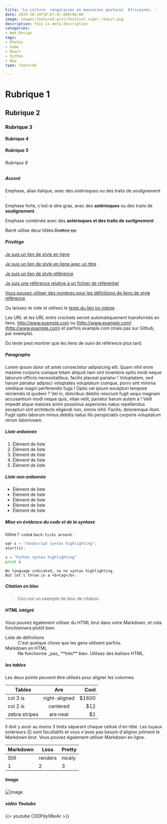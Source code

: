 ```yaml
---
title: 'La culture  congolaises en mauvaises postures  Africaines. '
date: 2019-10-29T10:07:47.000+06:00
image: images/featured-post/festival_niger_reduit.png
description: this is meta description
categories:
- Web Design
tags:
- Photos
- Game
- React
- Python
- New
type: featured

---
```

# Rubrique 1

## Rubrique 2

### Rubrique 3

#### Rubrique 4

##### Rubrique 5

###### Rubrique 6

<h>

##### Accent

Emphase, alias italique, avec des _astérisques_ ou des traits de _soulignement_ .

Emphase forte, c'est-à-dire gras, avec des **astérisques** ou des traits de **soulignement** .

Emphase combinée avec des **astérisques et des traits de _surlignement_** .

Barré utilise deux tildes.~~Grattez ça.~~

<h>

##### Privilège

[Je suis un lien de style en ligne](https://www.google.com)

[Je suis un lien de style en ligne avec un titre](https://www.google.com "Google's Homepage")

[Je suis un lien de style référence](https://www.mozilla.org)

[Je suis une référence relative à un fichier de référentiel](../blob/master/LICENSE)

[Vous pouvez utiliser des nombres pour les définitions de liens de style référence](http://slashdot.org)

Ou laissez-le vide et utilisez le [texte du lien lui-même](http://www.reddit.com) .

Les URL et les URL entre crochets seront automatiquement transformés en liens. http://www.example.com ou [http://www.example.com](http://www.example.com) et parfois example.com (mais pas sur Github, par exemple).

Du texte peut montrer que les liens de suivi de référence plus tard.

<h>

##### Paragraphe

Lorem ipsum dolor sit amet consectetur adipisicing elit. Quam nihil enim maxime corporis cumque totam aliquid nam sint inventore optio modi neque laborum officiis necessitatibus, facilis placeat pariatur ! Voluptatem, sed harum pariatur adipisci voluptates voluptatum cumque, porro sint minima similique magni perferendis fuga ! Optio vel ipsum excepturi tempore reiciendis id quidem ? Vel in, doloribus debitis nesciunt fugit sequi magnam accusantium modi neque quis, vitae velit, pariatur harum autem a ! Velit impedit atque maiores animi possimus asperiores natus repellendus excepturi sint architecto eligendi non, omnis nihil. Facilis, doloremque illum. Fugit optio laborum minus debitis natus illo perspiciatis corporis voluptatum rerum laboriosam.

<h>

##### Liste ordonnée

1. Élément de liste
2. Élément de liste
3. Élément de liste
4. Élément de liste
5. Élément de liste

##### Liste non ordonnée

* Élément de liste
* Élément de liste
* Élément de liste
* Élément de liste
* Élément de liste

<h>

##### Mise en évidence du code et de la syntaxe

Inline l' `code`a `back-ticks around`.

```javascript
var s = "JavaScript syntax highlighting";
alert(s);
```

```python
s = "Python syntax highlighting"
print s
```

    No language indicated, so no syntax highlighting. 
    But let's throw in a <b>tag</b>.

<h>

##### Citation en bloc

> Ceci est un exemple de bloc de citation.

<h>

##### HTML intégré

Vous pouvez également utiliser du HTML brut dans votre Markdown, et cela fonctionnera plutôt bien.

<dl> <dt>Liste de définitions</dt> <dd>C'est quelque chose que les gens utilisent parfois.</dd>

<dt>Markdown en HTML</dt> <dd>Ne fonctionne _pas_ **très** bien. Utilisez des <em>balises</em> HTML.</dd> </dl>

<h>

##### les tables

Les deux points peuvent être utilisés pour aligner les colonnes.

| Tables | Are | Cool |
| --- | :---: | ---: |
| col 3 is | right-aligned | $1600 |
| col 2 is | centered | $12 |
| zebra stripes | are neat | $1 |

Il doit y avoir au moins 3 tirets séparant chaque cellule d'en-tête. Les tuyaux extérieurs (|) sont facultatifs et vous n'avez pas besoin d'aligner joliment le Markdown brut. Vous pouvez également utiliser Markdown en ligne.

| Markdown | Less | Pretty |
| --- | --- | --- |
| Still | renders | nicely |
| 1 | 2 | 3 |

<h>

##### Image

![image](../../images/post/post-1.jpg)

<h>

##### vidéo Youtube

{{< youtube C0DPdy98e4c >}}